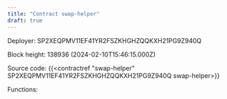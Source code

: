 ```yaml
---
title: "Contract swap-helper"
draft: true
---
```

Deployer: SP2XEQPMV11EF41YR2FSZKHGHZQQKXH21PG9Z940Q


 



Block height: 138936 (2024-02-10T15:46:15.000Z)

Source code: {{<contractref "swap-helper" SP2XEQPMV11EF41YR2FSZKHGHZQQKXH21PG9Z940Q swap-helper>}}

Functions:


